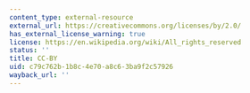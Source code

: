 ```yaml
---
content_type: external-resource
external_url: https://creativecommons.org/licenses/by/2.0/
has_external_license_warning: true
license: https://en.wikipedia.org/wiki/All_rights_reserved
status: ''
title: CC-BY
uid: c79c762b-1b8c-4e70-a8c6-3ba9f2c57926
wayback_url: ''
---
```

